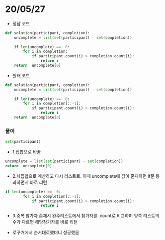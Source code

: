 # 20/05/27
- 정답 코드
```python
def solution(participant, completion):
    uncomplete = list(set(participant) - set(completion))
    
    if len(uncomplete) ==  0:
        for i in completion:
            if participant.count(i) > completion.count(i):
                return i
    return  uncomplete[0]  
```
- 원래 코드
```python
def solution(participant, completion):
    uncomplete = list(set(participant) - set(completion))
    
    if len(uncomplete) ==  0:
        for i in completion[::-1]:
            if participant.count(i) > completion.count(i):
                return i
    return  uncomplete[0]  
```

### 풀이
```python
set(participant)
``` 
- 1.집합으로 바꿈
```python
uncomplete = list(set(participant) - set(completion))
return  uncomplete[0]
``` 
- 2.차집합으로 계산하고 다시 리스트로. 이때 uncomplete에 값이 존재하면 if문 통과하면서 바로 리턴
```python
if len(uncomplete) ==  0:
        for i in completion[::-1]:
            if participant.count(i) > completion.count(i):
                return i
```
- 3.중복 참가자 존재시 완주리스트에서 참가자를 .count로 비교하며 양쪽 리스트의 수가 다르면 해당참가자를 바로 리턴


- 로꾸거에서 순서대로했더니 성공했음